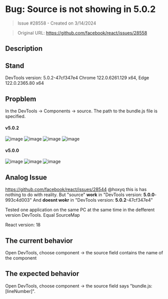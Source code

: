 # Bug: Source is not showing in 5.0.2

> Issue #28558 - Created on 3/14/2024

> Original URL: https://github.com/facebook/react/issues/28558

## Description

## Stand 
DevTools version:  5.0.2-47cf347e4
Chrome 122.0.6261.129 x64, Edge 122.0.2365.80 x64

## Propblem
In the DevTools -> Components -> source. 
The path to the bundle.js file is specified.
#### v5.0.2
![image](https://github.com/facebook/react/assets/144036324/19ae23ca-0b5c-4e22-b2fb-20e69b8de53e)
![image](https://github.com/facebook/react/assets/144036324/5a31c30f-3729-40fa-a580-12546cd66945)
![image](https://github.com/facebook/react/assets/144036324/68806261-1588-4821-9787-e17aa2a10f0a)
![image](https://github.com/facebook/react/assets/144036324/cea28611-acfe-4e69-acbb-0cf8ff409af2)
#### v5.0.0
![image](https://github.com/facebook/react/assets/144036324/c363f00d-eedd-4f84-bc1d-dd6e027a55c4)
![image](https://github.com/facebook/react/assets/144036324/47b70158-5921-434c-8133-7f418dbb926c)
![image](https://github.com/facebook/react/assets/144036324/a69f6db7-59dd-4dc0-b316-16947924b5dd)
## Analog Issue
https://github.com/facebook/react/issues/28544
@hoxyq this is has nothing to do with reality.
But "source" **work** in "DevTools version: **5.0.0**-993c4d003"
And **doesnt wokr** in "DevTools version: **5.0.2**-47cf347e4"

Tested one application on the same PC at the same time in the defferent version DevTools.
Equal SourceMap

React version: 18

## The current behavior
Open DevTools, choose component -> the source field contains the name of the component

## The expected behavior
Open DevTools, choose component -> the source field says "bundle.js:[lineNumber]".


